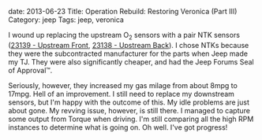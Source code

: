 date: 2013-06-23
Title: Operation Rebuild: Restoring Veronica (Part III)
Category: jeep
Tags: jeep, veronica

I wound up replacing the upstream O<sub>2</sub> sensors with a pair NTK sensors ([23139 - Upstream Front](http://www.amazon.com/NGK-23139-Oxygen-Sensor/dp/B001PNCNF6/ref=wl_it_dp_o_pC_S_nC?ie=UTF8&colid=1EV3RFL0WFFPY&coliid=I6E65IXSQSEJZ), [23138 - Upstream Back](http://www.amazon.com/NGK-23138-Oxygen-Sensor/dp/B001PNCLHQ/ref=wl_it_dp_o_pC_S_nC?ie=UTF8&colid=1EV3RFL0WFFPY&coliid=I2S8JGTHURIVHA)). I chose NTKs because they were the subcontracted manufacturer for the parts when Jeep made my TJ. They were also significantly cheaper, and had the Jeep Forums Seal of Approval&trade;. 

Seriously, however, they increased my gas milage from about 8mpg to 17mpg.  Hell of an improvement. I still need to replace my downstream sensors, but I'm happy with the outcome of this. My idle problems are just about gone. My revving issue, however, is still there. I managed to capture some output from Torque when driving. I'm still comparing all the high RPM instances to determine what is going on. Oh well. I've got progress!

